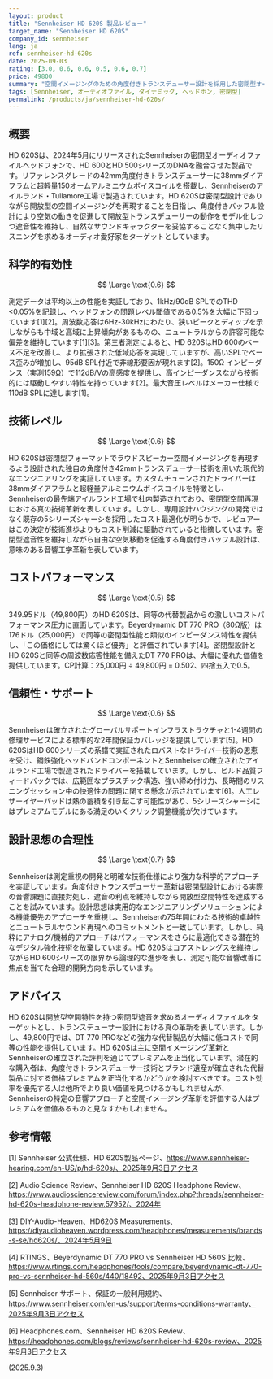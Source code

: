 ```yaml
---
layout: product
title: "Sennheiser HD 620S 製品レビュー"
target_name: "Sennheiser HD 620S"
company_id: sennheiser
lang: ja
ref: sennheiser-hd-620s
date: 2025-09-03
rating: [3.0, 0.6, 0.6, 0.5, 0.6, 0.7]
price: 49800
summary: "空間イメージングのための角度付きトランスデューサー設計を採用した密閉型オーディオファイルヘッドフォン。優れた技術性能を提供しているが、代替製品との激しいコストパフォーマンス競争に直面"
tags: [Sennheiser, オーディオファイル, ダイナミック, ヘッドホン, 密閉型]
permalink: /products/ja/sennheiser-hd-620s/
---
```

## 概要

HD 620Sは、2024年5月にリリースされたSennheiserの密閉型オーディオファイルヘッドフォンで、HD 600とHD 500シリーズのDNAを融合させた製品です。リファレンスグレードの42mm角度付きトランスデューサーに38mmダイアフラムと超軽量150オームアルミニウムボイスコイルを搭載し、Sennheiserのアイルランド・Tullamore工場で製造されています。HD 620Sは密閉型設計でありながら開放型の空間イメージングを再現することを目指し、角度付きバッフル設計により空気の動きを促進して開放型トランスデューサーの動作をモデル化しつつ遮音性を維持し、自然なサウンドキャラクターを妥協することなく集中したリスニングを求めるオーディオ愛好家をターゲットとしています。

## 科学的有効性

$$ \Large \text{0.6} $$

測定データは平均以上の性能を実証しており、1kHz/90dB SPLでのTHD <0.05%を記録し、ヘッドフォンの問題レベル閾値である0.5%を大幅に下回っています[1][2]。周波数応答は6Hz-30kHzにわたり、狭いピークとディップを示しながらも中域と高域に上昇傾向があるものの、ニュートラルからの許容可能な偏差を維持しています[1][3]。第三者測定によると、HD 620SはHD 600のベース不足を改善し、より拡張された低域応答を実現していますが、高いSPLでベース歪みが増加し、95dB SPL付近で非線形要因が現れます[2]。150Ω インピーダンス（実測159Ω）で112dB/Vの高感度を提供し、高インピーダンスながら技術的には駆動しやすい特性を持っています[2]。最大音圧レベルはメーカー仕様で110dB SPLに達します[1]。

## 技術レベル

$$ \Large \text{0.6} $$

HD 620Sは密閉型フォーマットでラウドスピーカー空間イメージングを再現するよう設計された独自の角度付き42mmトランスデューサー技術を用いた現代的なエンジニアリングを実証しています。カスタムチューンされたドライバーは38mmダイアフラムと超軽量アルミニウムボイスコイルを特徴とし、Sennheiserの最先端アイルランド工場で社内製造されており、密閉型空間再現における真の技術革新を表しています。しかし、専用設計ハウジングの開発ではなく既存の5シリーズシャーシを採用したコスト最適化が明らかで、レビュアーはこの決定が技術進歩よりもコスト削減に駆動されていると指摘しています。密閉型遮音性を維持しながら自由な空気移動を促進する角度付きバッフル設計は、意味のある音響工学革新を表しています。

## コストパフォーマンス

$$ \Large \text{0.5} $$

349.95ドル（49,800円）のHD 620Sは、同等の代替製品からの激しいコストパフォーマンス圧力に直面しています。Beyerdynamic DT 770 PRO（80Ω版）は176ドル（25,000円）で同等の密閉型性能と類似のインピーダンス特性を提供し、「この価格にしては驚くほど優秀」と評価されています[4]。密閉型設計とHD 620Sと同等の周波数応答性能を備えたDT 770 PROは、大幅に優れた価値を提供しています。CP計算：25,000円 ÷ 49,800円 = 0.502、四捨五入で0.5。

## 信頼性・サポート

$$ \Large \text{0.6} $$

Sennheiserは確立されたグローバルサポートインフラストラクチャと1-4週間の修理サービスによる標準的な2年間保証カバレッジを提供しています[5]。HD 620SはHD 600シリーズの系譜で実証されたロバストなドライバー技術の恩恵を受け、鋼鉄強化ヘッドバンドコンポーネントとSennheiserの確立されたアイルランド工場で製造されたドライバーを搭載しています。しかし、ビルド品質フィードバックでは、広範囲なプラスチック構造、強い締め付け力、長時間のリスニングセッション中の快適性の問題に関する懸念が示されています[6]。人工レザーイヤーパッドは熱の蓄積を引き起こす可能性があり、5シリーズシャーシにはプレミアムモデルにある満足のいくクリック調整機能が欠けています。

## 設計思想の合理性

$$ \Large \text{0.7} $$

Sennheiserは測定重視の開発と明確な技術仕様により強力な科学的アプローチを実証しています。角度付きトランスデューサー革新は密閉型設計における実際の音響課題に直接対処し、遮音の利点を維持しながら開放型空間特性を達成することを試みています。設計思想は実用的なエンジニアリングソリューションによる機能優先のアプローチを重視し、Sennheiserの75年間にわたる技術的卓越性とニュートラルサウンド再現へのコミットメントと一致しています。しかし、純粋にアナログ/機械的アプローチはパフォーマンスをさらに最適化できる潜在的なデジタル強化技術を放棄しています。HD 620Sはコアストレングスを維持しながらHD 600シリーズの限界から論理的な進歩を表し、測定可能な音響改善に焦点を当てた合理的開発方向を示しています。

## アドバイス

HD 620Sは開放型空間特性を持つ密閉型遮音を求めるオーディオファイルをターゲットとし、トランスデューサー設計における真の革新を表しています。しかし、49,800円では、DT 770 PROなどの強力な代替製品が大幅に低コストで同等の性能を提供しています。HD 620Sは主に空間イメージング革新とSennheiserの確立された評判を通じてプレミアムを正当化しています。潜在的な購入者は、角度付きトランスデューサー技術とブランド遺産が確立された代替製品に対する価格プレミアムを正当化するかどうかを検討すべきです。コスト効率を優先する人は他所でより良い価値を見つけるかもしれませんが、Sennheiserの特定の音響アプローチと空間イメージング革新を評価する人はプレミアムを価値あるものと見なすかもしれません。

## 参考情報

[1] Sennheiser 公式仕様、HD 620S製品ページ、https://www.sennheiser-hearing.com/en-US/p/hd-620s/、2025年9月3日アクセス

[2] Audio Science Review、Sennheiser HD 620S Headphone Review、https://www.audiosciencereview.com/forum/index.php?threads/sennheiser-hd-620s-headphone-review.57952/、2024年

[3] DIY-Audio-Heaven、HD620S Measurements、https://diyaudioheaven.wordpress.com/headphones/measurements/brands-s-se/hd620s/、2024年5月9日

[4] RTINGS、Beyerdynamic DT 770 PRO vs Sennheiser HD 560S 比較、https://www.rtings.com/headphones/tools/compare/beyerdynamic-dt-770-pro-vs-sennheiser-hd-560s/440/18492、2025年9月3日アクセス

[5] Sennheiser サポート、保証の一般利用規約、https://www.sennheiser.com/en-us/support/terms-conditions-warranty、2025年9月3日アクセス

[6] Headphones.com、Sennheiser HD 620S Review、https://headphones.com/blogs/reviews/sennheiser-hd-620s-review、2025年9月3日アクセス

(2025.9.3)